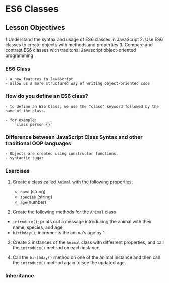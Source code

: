 # ES6 Classes

## Lesson Objectives

1.Understand the syntax and usage of ES6 classes in JavaScript 2. Use ES6 classes to create objects with methods and properties 3. Compare and contrast ES6 classes with traditonal Javascript object-oriented programming

### ES6 Class

    - a new features in JavaScript
    - allow us a more structured way of writing object-oriented code

### How do you define an ES6 class?

    - to define an ES6 Class, we use the "class" keyword followed by the name of the class.

    - for example:
        `class person {}`

### Difference between JavaScript Class Syntax and other traditional OOP languages

    - Objects are created using constructor functions.
    - syntactic sugar

### Exercises

1. Create a class called `Animal` with the following properties:

   - `name` (string)
   - `species` (string)
   - `age`(number)

2. Create the following methods for the `Animal` class

- `introduce()`; prints out a message introducing the animal with their name, species, and age.
- `birthday()`; increments the anima's age by 1.

3. Create 3 instances of the `Animal` class with differrent properties, and call the `introduce()` method on each instance.

4. Call the `birthday()` method on one of the animal instance and then call the `introduce()` method again to see the updated age.

### Inheritance
